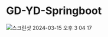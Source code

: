 # GD-YD-Springboot
![스크린샷 2024-03-15 오후 3 04 17](https://github.com/GD-YD/GD-YD-Springboot/assets/56204009/30580071-80c7-4011-be62-5fcbaf644328)
